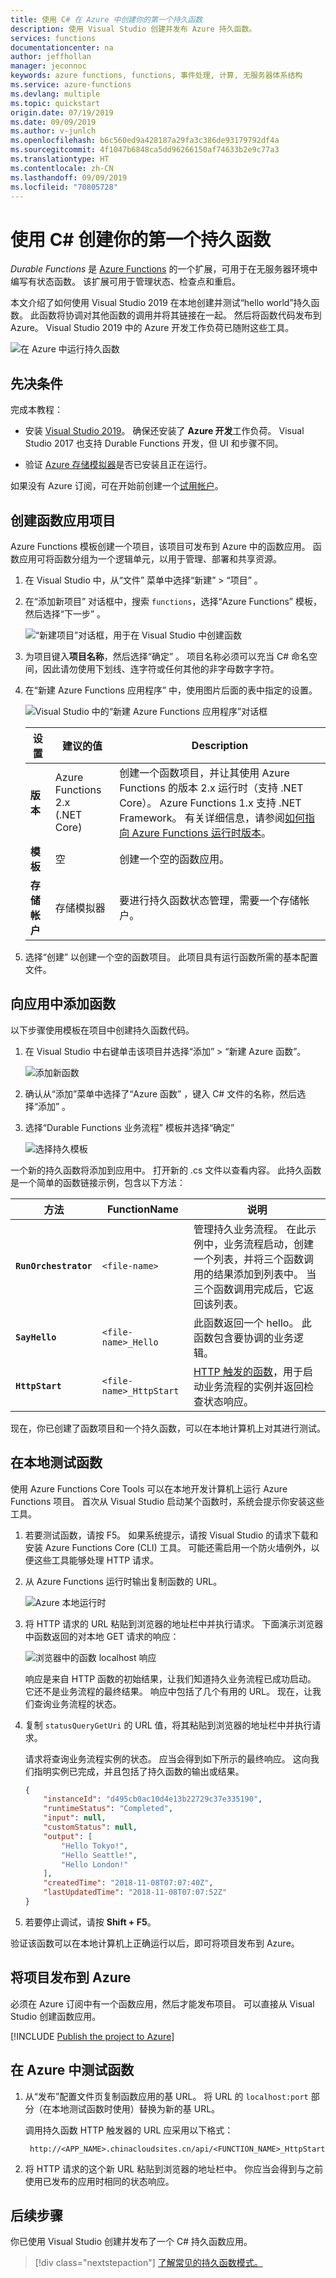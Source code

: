 ```yaml
---
title: 使用 C# 在 Azure 中创建你的第一个持久函数
description: 使用 Visual Studio 创建并发布 Azure 持久函数。
services: functions
documentationcenter: na
author: jeffhollan
manager: jeconnoc
keywords: azure functions, functions, 事件处理, 计算, 无服务器体系结构
ms.service: azure-functions
ms.devlang: multiple
ms.topic: quickstart
origin.date: 07/19/2019
ms.date: 09/09/2019
ms.author: v-junlch
ms.openlocfilehash: b6c560ed9a428187a29fa3c386de93179792df4a
ms.sourcegitcommit: 4f1047b6848ca5dd96266150af74633b2e9c77a3
ms.translationtype: HT
ms.contentlocale: zh-CN
ms.lasthandoff: 09/09/2019
ms.locfileid: "70805728"
---
```

# <a name="create-your-first-durable-function-in-c"></a>使用 C\# 创建你的第一个持久函数

*Durable Functions* 是 [Azure Functions](../functions-overview.md) 的一个扩展，可用于在无服务器环境中编写有状态函数。 该扩展可用于管理状态、检查点和重启。

本文介绍了如何使用 Visual Studio 2019 在本地创建并测试“hello world”持久函数。  此函数将协调对其他函数的调用并将其链接在一起。 然后将函数代码发布到 Azure。 Visual Studio 2019 中的 Azure 开发工作负荷已随附这些工具。

![在 Azure 中运行持久函数](./media/durable-functions-create-first-csharp/functions-vs-complete.png)

## <a name="prerequisites"></a>先决条件

完成本教程：

* 安装 [Visual Studio 2019](https://visualstudio.microsoft.com/vs/)。 确保还安装了 **Azure 开发**工作负荷。 Visual Studio 2017 也支持 Durable Functions 开发，但 UI 和步骤不同。

* 验证 [Azure 存储模拟器](../../storage/common/storage-use-emulator.md)是否已安装且正在运行。

如果没有 Azure 订阅，可在开始前创建一个[试用帐户](https://www.azure.cn/pricing/1rmb-trial)。

## <a name="create-a-function-app-project"></a>创建函数应用项目

Azure Functions 模板创建一个项目，该项目可发布到 Azure 中的函数应用。 函数应用可将函数分组为一个逻辑单元，以用于管理、部署和共享资源。

1. 在 Visual Studio 中，从“文件”  菜单中选择“新建”   > “项目”  。

1. 在“添加新项目”  对话框中，搜索 `functions`，选择“Azure Functions”  模板，然后选择“下一步”  。 

    ![“新建项目”对话框，用于在 Visual Studio 中创建函数](./media/durable-functions-create-first-csharp/functions-vs-new-project.png)

1. 为项目键入**项目名称**，然后选择“确定”  。 项目名称必须可以充当 C# 命名空间，因此请勿使用下划线、连字符或任何其他的非字母数字字符。

1. 在“新建 Azure Functions 应用程序”  中，使用图片后面的表中指定的设置。

    ![Visual Studio 中的“新建 Azure Functions 应用程序”对话框](./media/durable-functions-create-first-csharp/functions-vs-new-function.png)

    | 设置      | 建议的值  | Description                      |
    | ------------ |  ------- |----------------------------------------- |
    | **版本** | Azure Functions 2.x <br />(.NET Core) | 创建一个函数项目，并让其使用 Azure Functions 的版本 2.x 运行时（支持 .NET Core）。 Azure Functions 1.x 支持 .NET Framework。 有关详细信息，请参阅[如何指向 Azure Functions 运行时版本](../functions-versions.md)。   |
    | **模板** | 空 | 创建一个空的函数应用。 |
    | **存储帐户**  | 存储模拟器 | 要进行持久函数状态管理，需要一个存储帐户。 |

4. 选择“创建”  以创建一个空的函数项目。 此项目具有运行函数所需的基本配置文件。

## <a name="add-functions-to-the-app"></a>向应用中添加函数

以下步骤使用模板在项目中创建持久函数代码。

1. 在 Visual Studio 中右键单击该项目并选择“添加” > “新建 Azure 函数”。  

    ![添加新函数](./media/durable-functions-create-first-csharp/functions-vs-add-new-function.png)

1. 确认从“添加”菜单中选择了“Azure 函数”  ，键入 C# 文件的名称，然后选择“添加”  。

1. 选择“Durable Functions 业务流程”  模板并选择“确定” 

    ![选择持久模板](./media/durable-functions-create-first-csharp/functions-vs-select-template.png)  

一个新的持久函数将添加到应用中。  打开新的 .cs 文件以查看内容。 此持久函数是一个简单的函数链接示例，包含以下方法：  

| 方法 | FunctionName | 说明 |
| -----  | ------------ | ----------- |
| **`RunOrchestrator`** | `<file-name>` | 管理持久业务流程。 在此示例中，业务流程启动，创建一个列表，并将三个函数调用的结果添加到列表中。  当三个函数调用完成后，它返回该列表。 |
| **`SayHello`** | `<file-name>_Hello` | 此函数返回一个 hello。 此函数包含要协调的业务逻辑。 |
| **`HttpStart`** | `<file-name>_HttpStart` | [HTTP 触发的函数](../functions-bindings-http-webhook.md)，用于启动业务流程的实例并返回检查状态响应。 |

现在，你已创建了函数项目和一个持久函数，可以在本地计算机上对其进行测试。

## <a name="test-the-function-locally"></a>在本地测试函数

使用 Azure Functions Core Tools 可以在本地开发计算机上运行 Azure Functions 项目。 首次从 Visual Studio 启动某个函数时，系统会提示你安装这些工具。

1. 若要测试函数，请按 F5。 如果系统提示，请按 Visual Studio 的请求下载和安装 Azure Functions Core (CLI) 工具。 可能还需启用一个防火墙例外，以便这些工具能够处理 HTTP 请求。

2. 从 Azure Functions 运行时输出复制函数的 URL。

    ![Azure 本地运行时](./media/durable-functions-create-first-csharp/functions-vs-debugging.png)

3. 将 HTTP 请求的 URL 粘贴到浏览器的地址栏中并执行请求。 下面演示浏览器中函数返回的对本地 GET 请求的响应：

    ![浏览器中的函数 localhost 响应](./media/durable-functions-create-first-csharp/functions-vs-status.png)

    响应是来自 HTTP 函数的初始结果，让我们知道持久业务流程已成功启动。  它还不是业务流程的最终结果。  响应中包括了几个有用的 URL。  现在，让我们查询业务流程的状态。

4. 复制 `statusQueryGetUri` 的 URL 值，将其粘贴到浏览器的地址栏中并执行请求。

    请求将查询业务流程实例的状态。 应当会得到如下所示的最终响应。  这向我们指明实例已完成，并且包括了持久函数的输出或结果。

    ```json
    {
        "instanceId": "d495cb0ac10d4e13b22729c37e335190",
        "runtimeStatus": "Completed",
        "input": null,
        "customStatus": null,
        "output": [
            "Hello Tokyo!",
            "Hello Seattle!",
            "Hello London!"
        ],
        "createdTime": "2018-11-08T07:07:40Z",
        "lastUpdatedTime": "2018-11-08T07:07:52Z"
    }
    ```

5. 若要停止调试，请按 **Shift + F5**。

验证该函数可以在本地计算机上正确运行以后，即可将项目发布到 Azure。

## <a name="publish-the-project-to-azure"></a>将项目发布到 Azure

必须在 Azure 订阅中有一个函数应用，然后才能发布项目。 可以直接从 Visual Studio 创建函数应用。

[!INCLUDE [Publish the project to Azure](../../../includes/functions-vstools-publish.md)]

## <a name="test-your-function-in-azure"></a>在 Azure 中测试函数

1. 从“发布”配置文件页复制函数应用的基 URL。 将 URL 的 `localhost:port` 部分（在本地测试函数时使用）替换为新的基 URL。

    调用持久函数 HTTP 触发器的 URL 应采用以下格式：

        http://<APP_NAME>.chinacloudsites.cn/api/<FUNCTION_NAME>_HttpStart

2. 将 HTTP 请求的这个新 URL 粘贴到浏览器的地址栏中。 你应当会得到与之前使用已发布的应用时相同的状态响应。

## <a name="next-steps"></a>后续步骤

你已使用 Visual Studio 创建并发布了一个 C# 持久函数应用。

> [!div class="nextstepaction"]
> [了解常见的持久函数模式。](durable-functions-concepts.md)

<!-- Update_Description: wording update -->
